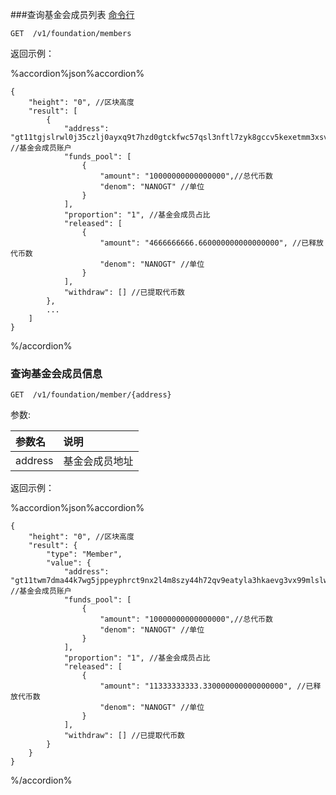 
###查询基金会成员列表 [命令行](../cli/foundation.md#查询基金会成员列表-api)

```
GET  /v1/foundation/members
```

返回示例：

%accordion%json%accordion%

```     
{
    "height": "0", //区块高度
    "result": [
        {
            "address": "gt11tgjslrwl0j35czlj0ayxq9t7hzd0gtckfwc57qsl3nftl7zyk8gccv5kexetmm3xsv2tj5", //基金会成员账户
            "funds_pool": [ 
                {
                    "amount": "10000000000000000",//总代币数
                    "denom": "NANOGT" //单位
                }
            ],
            "proportion": "1", //基金会成员占比
            "released": [
                {
                    "amount": "4666666666.660000000000000000", //已释放代币数
                    "denom": "NANOGT" //单位
                }
            ],
            "withdraw": [] //已提取代币数
        },
		...
    ]
}
```
%/accordion%


### 查询基金会成员信息 

```
GET  /v1/foundation/member/{address}
```

参数:

| 参数名 | 说明 |
| :----| :---- |
| address | 基金会成员地址 |

返回示例：

%accordion%json%accordion%


```     
{
    "height": "0", //区块高度
    "result": {
        "type": "Member",
        "value": {
            "address": "gt11twm7dma44k7wg5jppeyphrct9nx2l4m8szy44h72qv9eatyla3hkaevg3vx99mlslwsnfq", //基金会成员账户
            "funds_pool": [
                {
                    "amount": "10000000000000000",//总代币数
                    "denom": "NANOGT" //单位
                }
            ],
            "proportion": "1", //基金会成员占比
            "released": [
                {
                    "amount": "11333333333.330000000000000000", //已释放代币数
                    "denom": "NANOGT" //单位
                }
            ],
            "withdraw": [] //已提取代币数
        }
    }
}
```
%/accordion%



